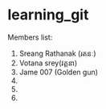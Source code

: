 # learning_git

Members list:
 1. Sreang Rathanak (រតនៈ)
 2. Votana srey(វត្តនា)
 3. Jame 007 (Golden gun)
 4.
 5.
 6.
